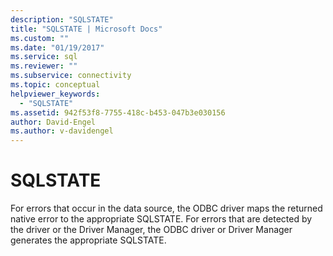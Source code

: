 ```yaml
---
description: "SQLSTATE"
title: "SQLSTATE | Microsoft Docs"
ms.custom: ""
ms.date: "01/19/2017"
ms.service: sql
ms.reviewer: ""
ms.subservice: connectivity
ms.topic: conceptual
helpviewer_keywords: 
  - "SQLSTATE"
ms.assetid: 942f53f8-7755-418c-b453-047b3e030156
author: David-Engel
ms.author: v-davidengel
---
```

# SQLSTATE
For errors that occur in the data source, the ODBC driver maps the returned native error to the appropriate SQLSTATE. For errors that are detected by the driver or the Driver Manager, the ODBC driver or Driver Manager generates the appropriate SQLSTATE.
